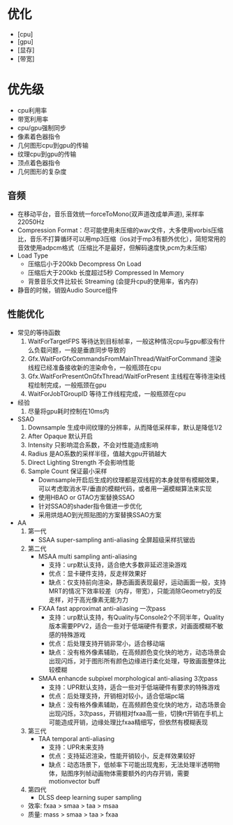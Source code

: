 # 优化
* [cpu]
* [gpu]
* [显存]
* [带宽]

# 优先级
* cpu利用率
* 带宽利用率
* cpu/gpu强制同步
* 像素着色器指令
* 几何图形cpu到gpu的传输
* 纹理cpu到gpu的传输
* 顶点着色器指令
* 几何图形的复杂度

## 音频
* 在移动平台，音乐音效统一forceToMono(双声道改成单声道), 采样率22050Hz
* Compression Format：尽可能使用未压缩的wav文件，大多使用vorbis压缩比，音乐不打算循环可以用mp3压缩（ios对于mp3有额外优化），简短常用的音效使用adpcm格式（压缩比不是最好，但解码速度快,pcm为未压缩）
* Load Type
    * 压缩后小于200kb Decompress On Load
    * 压缩后大于200kb 长度超过5秒 Compressed In Memory
    * 背景音乐文件比较长 Streaming (会提升cpu的使用率，省内存)
* 静音的时候，销毁Audio Source组件

## 性能优化
* 常见的等待函数
    1. WaitForTargetFPS 等待达到目标帧率，一般这种情况cpu与gpu都没有什么负载问题，一般是垂直同步导致的
    2. Gfx.WaitForGfxCommandsFromMainThread/WaitForCommand 渲染线程已经准备接收新的渲染命令，一般瓶颈在cpu
    3. Gfx.WaitForPresentOnGfxThread/WaitForPresent 主线程在等待渲染线程绘制完成，一般瓶颈在gpu
    4. WaitForJobTGroupID 等待工作线程完成，一般瓶颈在cpu
* 经验
    1. 尽量将gpu耗时控制在10ms内
* SSAO
    1. Downsample 生成中间纹理的分辨率，从而降低采样率，默认是降低1/2
    2. After Opaque 默认开启
    3. Intensity 只影响混合系数，不会对性能造成影响
    4. Radius 是AO系数的采样半径，值越大gpu开销越大
    5. Direct Lighting Strength 不会影响性能
    6. Sample Count 保证最小采样
        * Downsample开启后生成的纹理都是双线程的本身就带有模糊效果，可以考虑取消水平/垂直的模糊代码，或者用一遍模糊算法来实现
        * 使用HBAO or GTAO方案替换SSAO
        * 针对SSAO的shader指令做进一步优化
        * 采用烘焙AO到光照贴图的方案替换SSAO方案
* AA
    1. 第一代 
        * SSAA super-sampling anti-aliasing 全屏超级采样抗锯齿
    2. 第二代 
        * MSAA multi sampling anti-aliasing 
            * 支持：urp默认支持，适合绝大多数非延迟渲染游戏
            * 优点：显卡硬件支持，反走样效果好
            * 缺点：仅支持前向渲染，静态画面表现最好，运动画面一般，支持MRT的情况下效率较差（内存，带宽），只能消除Geometry的反走样，对于高光像素无能为力
        * FXAA fast approximat anti-aliasing 一次pass
            * 支持：urp默认支持，有Quality与Console2个不同半年，Quality版本需要PPV2，适合一些对于低端硬件有要求，对画面模糊不敏感的特殊游戏
            * 优点：后处理支持开销非常小，适合移动端
            * 缺点：没有格外像素辅助，在高频颜色变化快的地方，动态场景会出现闪烁，对于图形所有颜色边缘进行柔化处理，导致画面整体比较模糊
        * SMAA enhancde subpixel morphological anti-aliasing 3次pass
            * 支持：UPR默认支持，适合一些对于低端硬件有要求的特殊游戏
            * 优点：后处理支持，开销相对较小，适合低端pc端
            * 缺点：没有格外像素辅助，在高频颜色变化快的地方，动态场景会出现闪烁，3次pass，开销相对fxaa高一些，切换rt开销在手机上可能造成开销，边缘处理比fxaa精细写，但依然有模糊表现
    3. 第三代
        * TAA temporal anti-aliasing
            * 支持：UPR未来支持
            * 优点：支持延迟渲染，性能开销较小，反走样效果较好
            * 缺点：动态场景下，低帧率下可能出现鬼影，无法处理半透明物体，贴图序列帧动画物体需要额外的内存开销，需要motionvector buff
    4. 第四代
        * DLSS deep learning super sampling
    * 效率: fxaa > smaa > taa > msaa
    * 质量: mass > smaa > taa > fxaa
    


